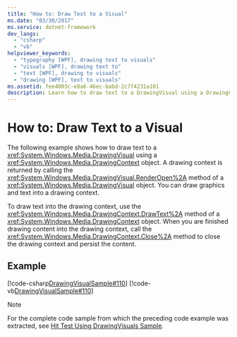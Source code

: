```yaml
---
title: "How to: Draw Text to a Visual"
ms.date: "03/30/2017"
ms.service: dotnet-framework
dev_langs: 
  - "csharp"
  - "vb"
helpviewer_keywords: 
  - "typography [WPF], drawing text to visuals"
  - "visuals [WPF], drawing text to"
  - "text [WPF], drawing to visuals"
  - "drawing [WPF], text to visuals"
ms.assetid: fee4003c-e8a6-46ec-babd-2c7f4231a101
description: Learn how to draw text to a DrawingVisual using a DrawingContext object, which is returned by calling the RenderOpen method.
---
```

# How to: Draw Text to a Visual

The following example shows how to draw text to a <xref:System.Windows.Media.DrawingVisual> using a <xref:System.Windows.Media.DrawingContext> object. A drawing context is returned by calling the <xref:System.Windows.Media.DrawingVisual.RenderOpen%2A> method of a <xref:System.Windows.Media.DrawingVisual> object. You can draw graphics and text into a drawing context.  
  
 To draw text into the drawing context, use the <xref:System.Windows.Media.DrawingContext.DrawText%2A> method of a <xref:System.Windows.Media.DrawingContext> object. When you are finished drawing content into the drawing context, call the <xref:System.Windows.Media.DrawingContext.Close%2A> method to close the drawing context and persist the content.  
  
## Example  

 [!code-csharp[DrawingVisualSample#110](~/samples/snippets/csharp/VS_Snippets_Wpf/DrawingVisualSample/CSharp/Window1.xaml.cs#110)]
 [!code-vb[DrawingVisualSample#110](~/samples/snippets/visualbasic/VS_Snippets_Wpf/DrawingVisualSample/visualbasic/window1.xaml.vb#110)]  
  
> [!NOTE]
> For the complete code sample from which the preceding code example was extracted, see [Hit Test Using DrawingVisuals Sample](https://github.com/Microsoft/WPF-Samples/tree/master/Visual%20Layer/DrawingVisual).
